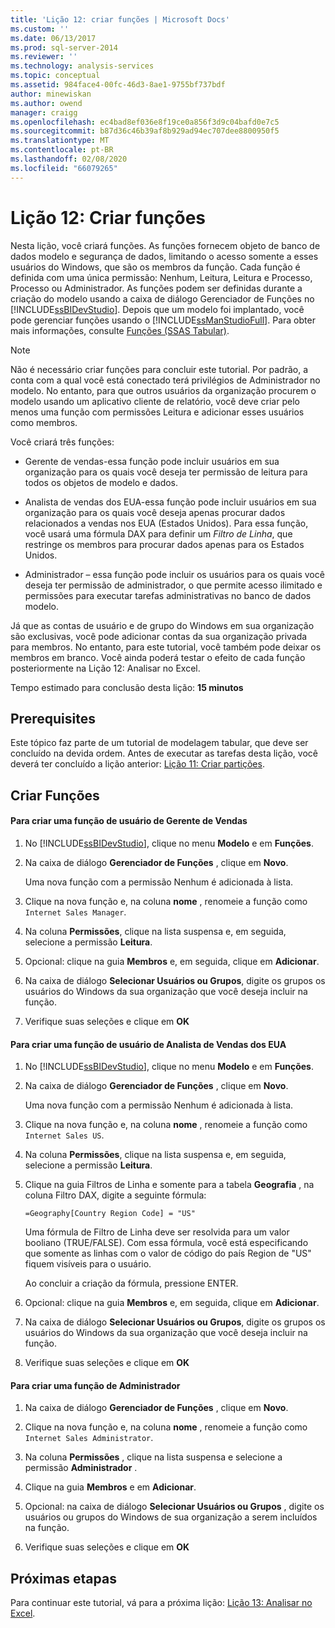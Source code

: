 ```yaml
---
title: 'Lição 12: criar funções | Microsoft Docs'
ms.custom: ''
ms.date: 06/13/2017
ms.prod: sql-server-2014
ms.reviewer: ''
ms.technology: analysis-services
ms.topic: conceptual
ms.assetid: 984face4-00fc-46d3-8ae1-9755bf737bdf
author: minewiskan
ms.author: owend
manager: craigg
ms.openlocfilehash: ec4bad8ef036e8f19ce0a856f3d9c04bafd0e7c5
ms.sourcegitcommit: b87d36c46b39af8b929ad94ec707dee8800950f5
ms.translationtype: MT
ms.contentlocale: pt-BR
ms.lasthandoff: 02/08/2020
ms.locfileid: "66079265"
---
```

# <a name="lesson-12-create-roles"></a>Lição 12: Criar funções
  Nesta lição, você criará funções. As funções fornecem objeto de banco de dados modelo e segurança de dados, limitando o acesso somente a esses usuários do Windows, que são os membros da função. Cada função é definida com uma única permissão: Nenhum, Leitura, Leitura e Processo, Processo ou Administrador. As funções podem ser definidas durante a criação do modelo usando a caixa de diálogo Gerenciador de Funções no [!INCLUDE[ssBIDevStudio](../includes/ssbidevstudio-md.md)]. Depois que um modelo foi implantado, você pode gerenciar funções usando o [!INCLUDE[ssManStudioFull](../includes/ssmanstudiofull-md.md)]. Para obter mais informações, consulte [Funções &#40;SSAS Tabular&#41;](tabular-models/roles-ssas-tabular.md).  
  
> [!NOTE]  
>  Não é necessário criar funções para concluir este tutorial. Por padrão, a conta com a qual você está conectado terá privilégios de Administrador no modelo. No entanto, para que outros usuários da organização procurem o modelo usando um aplicativo cliente de relatório, você deve criar pelo menos uma função com permissões Leitura e adicionar esses usuários como membros.  
  
 Você criará três funções:  
  
-   Gerente de vendas-essa função pode incluir usuários em sua organização para os quais você deseja ter permissão de leitura para todos os objetos de modelo e dados.  
  
-   Analista de vendas dos EUA-essa função pode incluir usuários em sua organização para os quais você deseja apenas procurar dados relacionados a vendas nos EUA (Estados Unidos). Para essa função, você usará uma fórmula DAX para definir um *Filtro de Linha*, que restringe os membros para procurar dados apenas para os Estados Unidos.  
  
-   Administrador – essa função pode incluir os usuários para os quais você deseja ter permissão de administrador, o que permite acesso ilimitado e permissões para executar tarefas administrativas no banco de dados modelo.  
  
 Já que as contas de usuário e de grupo do Windows em sua organização são exclusivas, você pode adicionar contas da sua organização privada para membros. No entanto, para este tutorial, você também pode deixar os membros em branco. Você ainda poderá testar o efeito de cada função posteriormente na Lição 12: Analisar no Excel.  
  
 Tempo estimado para conclusão desta lição: **15 minutos**  
  
## <a name="prerequisites"></a>Prerequisites  
 Este tópico faz parte de um tutorial de modelagem tabular, que deve ser concluído na devida ordem. Antes de executar as tarefas desta lição, você deverá ter concluído a lição anterior: [Lição 11: Criar partições](lesson-10-create-partitions.md).  
  
## <a name="create-roles"></a>Criar Funções  
  
#### <a name="to-create-a-sales-manager-user-role"></a>Para criar uma função de usuário de Gerente de Vendas  
  
1.  No [!INCLUDE[ssBIDevStudio](../includes/ssbidevstudio-md.md)], clique no menu **Modelo** e em **Funções**.  
  
2.  Na caixa de diálogo **Gerenciador de Funções** , clique em **Novo**.  
  
     Uma nova função com a permissão Nenhum é adicionada à lista.  
  
3.  Clique na nova função e, na coluna **nome** , renomeie a função como `Internet Sales Manager`.  
  
4.  Na coluna **Permissões**, clique na lista suspensa e, em seguida, selecione a permissão **Leitura**.  
  
5.  Opcional: clique na guia **Membros** e, em seguida, clique em **Adicionar**.  
  
6.  Na caixa de diálogo **Selecionar Usuários ou Grupos**, digite os grupos os usuários do Windows da sua organização que você deseja incluir na função.  
  
7.  Verifique suas seleções e clique em **OK**  
  
#### <a name="to-create-a-sales-analyst-us-user-role"></a>Para criar uma função de usuário de Analista de Vendas dos EUA  
  
1.  No [!INCLUDE[ssBIDevStudio](../includes/ssbidevstudio-md.md)], clique no menu **Modelo** e em **Funções**.  
  
2.  Na caixa de diálogo **Gerenciador de Funções** , clique em **Novo**.  
  
     Uma nova função com a permissão Nenhum é adicionada à lista.  
  
3.  Clique na nova função e, na coluna **nome** , renomeie a função como `Internet Sales US`.  
  
4.  Na coluna **Permissões**, clique na lista suspensa e, em seguida, selecione a permissão **Leitura**.  
  
5.  Clique na guia Filtros de Linha e somente para a tabela **Geografia** , na coluna Filtro DAX, digite a seguinte fórmula:  
  
     `=Geography[Country Region Code] = "US"`  
  
     Uma fórmula de Filtro de Linha deve ser resolvida para um valor booliano (TRUE/FALSE). Com essa fórmula, você está especificando que somente as linhas com o valor de código do país Region de "US" fiquem visíveis para o usuário.  
  
     Ao concluir a criação da fórmula, pressione ENTER.  
  
6.  Opcional: clique na guia **Membros** e, em seguida, clique em **Adicionar**.  
  
7.  Na caixa de diálogo **Selecionar Usuários ou Grupos**, digite os grupos os usuários do Windows da sua organização que você deseja incluir na função.  
  
8.  Verifique suas seleções e clique em **OK**  
  
#### <a name="to-create-an-administrator-role"></a>Para criar uma função de Administrador  
  
1.  Na caixa de diálogo **Gerenciador de Funções** , clique em **Novo**.  
  
2.  Clique na nova função e, na coluna **nome** , renomeie a função como `Internet Sales Administrator`.  
  
3.  Na coluna **Permissões** , clique na lista suspensa e selecione a permissão **Administrador** .  
  
4.  Clique na guia **Membros** e em **Adicionar**.  
  
5.  Opcional: na caixa de diálogo **Selecionar Usuários ou Grupos** , digite os usuários ou grupos do Windows de sua organização a serem incluídos na função.  
  
6.  Verifique suas seleções e clique em **OK**  
  
## <a name="next-steps"></a>Próximas etapas  
 Para continuar este tutorial, vá para a próxima lição: [Lição 13: Analisar no Excel](lesson-12-analyze-in-excel.md).  
  
  
